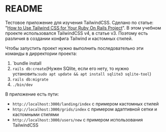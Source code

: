 # README

Тестовое приложение для изучения TailwindCSS. Сделано по статье: "[How to Use Tailwind CSS for Your Ruby On Rails Project](https://blog.appsignal.com/2024/06/05/how-to-use-tailwind-css-for-your-ruby-on-rails-project.html)". В этом учебном проекте использовался TailwindCSS v4, в статье v3. Поэтому есть различия в создании конфига Tailwind и кастомных стилей.


Чтобы запустить проект нужно выполнить последовательно эти команды в дирректории проекта:

1. `bundle install
2. `rails db:create`(Нужен SQlite, если его нету, то нужно установить:`sudo apt update && apt install sqlite3 sqlite-tool`)
3. `rails db:migrate`
4. `./bin/dev`

В приложение есть пути:

- `http://localhost:3000/landing/index` с примером кастомных стилей
- `http://localhost:3000/grids/index` с примером адаптивной сетки и кастомными стилями
- `http://localhost:3000/users/new` с примером использования TailwindCSS
